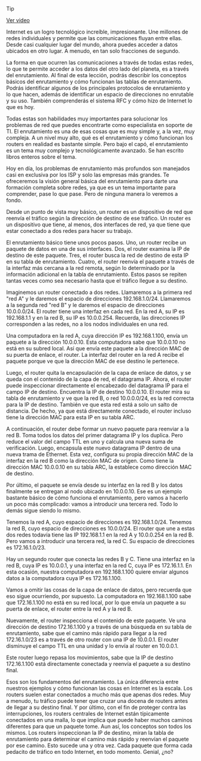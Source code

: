 > [!TIP]  
> [Ver video](https://youtu.be/K86nKnjvMaM)

Internet es un logro tecnológico increíble, impresionante. Une millones de redes individuales y permite que las comunicaciones fluyan entre ellas. Desde casi cualquier lugar del mundo, ahora puedes acceder a datos ubicados en otro lugar. A menudo, en tan solo fracciones de segundo.

La forma en que ocurren las comunicaciones a través de todas estas redes, lo que te permite acceder a los datos del otro lado del planeta, es a través del enrutamiento. Al final de esta lección, podrás describir los conceptos básicos del enrutamiento y cómo funcionan las tablas de enrutamiento. Podrás identificar algunos de los principales protocolos de enrutamiento y lo que hacen, además de identificar un espacio de direcciones no enrutable y su uso. También comprenderás el sistema RFC y cómo hizo de Internet lo que es hoy.

Todas estas son habilidades muy importantes para solucionar los problemas de red que puedes encontrarte como especialista en soporte de TI. El enrutamiento es una de esas cosas que es muy simple y, a la vez, muy compleja. A un nivel muy alto, qué es el enrutamiento y cómo funcionan los routers en realidad es bastante simple. Pero bajo el capó, el enrutamiento es un tema muy complejo y tecnológicamente avanzado. Se han escrito libros enteros sobre el tema.

Hoy en día, los problemas de enrutamiento más profundos son manejados casi en exclusiva por los ISP y solo las empresas más grandes. Te ofreceremos la visión general básica del enrutamiento para darte una formación completa sobre redes, ya que es un tema importante para comprender, pase lo que pase. Pero de ninguna manera lo veremos a fondo.

Desde un punto de vista muy básico, un router es un dispositivo de red que reenvía el tráfico según la dirección de destino de ese tráfico. Un router es un dispositivo que tiene, al menos, dos interfaces de red, ya que tiene que estar conectado a dos redes para hacer su trabajo.

El enrutamiento básico tiene unos pocos pasos. Uno, un router recibe un paquete de datos en una de sus interfaces. Dos, el router examina la IP de destino de este paquete. Tres, el router busca la red de destino de esta IP en su tabla de enrutamiento. Cuatro, el router reenvía el paquete a través de la interfaz más cercana a la red remota, según lo determinado por la información adicional en la tabla de enrutamiento. Estos pasos se repiten tantas veces como sea necesario hasta que el tráfico llegue a su destino.

Imaginemos un router conectado a dos redes. Llamaremos a la primera red "red A" y le daremos el espacio de direcciones 192.168.1.0/24. Llamaremos a la segunda red "red B" y le daremos el espacio de direcciones 10.0.0.0/24. El router tiene una interfaz en cada red. En la red A, su IP es 192.168.1.1 y en la red B, su IP es 10.0.0.254. Recuerda, las direcciones IP corresponden a las redes, no a los nodos individuales en una red.

Una computadora en la red A, cuya dirección IP es 192.168.1.100, envía un paquete a la dirección 10.0.0.10. Esta computadora sabe que 10.0.0.10 no está en su subred local. Así que envía este paquete a la dirección MAC de su puerta de enlace, el router. La interfaz del router en la red A recibe el paquete porque ve que la dirección MAC de ese destino le pertenece.

Luego, el router quita la encapsulación de la capa de enlace de datos, y se queda con el contenido de la capa de red, el datagrama IP. Ahora, el router puede inspeccionar directamente el encabezado del datagrama IP para el campo IP de destino. Encuentra la IP de destino 10.0.0.10. El router mira su tabla de enrutamiento y ve que la red B, o red 10.0.0.0/24, es la red correcta para la IP de destino. También ve que esta red está a solo un salto de distancia. De hecho, ya que está directamente conectado, el router incluso tiene la dirección MAC para esta IP en su tabla ARC.

A continuación, el router debe formar un nuevo paquete para reenviar a la red B. Toma todos los datos del primer datagrama IP y los duplica. Pero reduce el valor del campo TTL en uno y calcula una nueva suma de verificación. Luego, encapsula este nuevo datagrama IP dentro de una nueva trama de Ethernet. Esta vez, configura su propia dirección MAC de la interfaz en la red B como la dirección MAC de origen. Como tiene la dirección MAC 10.0.0.10 en su tabla ARC, la establece como dirección MAC de destino.

Por último, el paquete se envía desde su interfaz en la red B y los datos finalmente se entregan al nodo ubicado en 10.0.0.10. Ese es un ejemplo bastante básico de cómo funciona el enrutamiento, pero vamos a hacerlo un poco más complicado: vamos a introducir una tercera red. Todo lo demás sigue siendo lo mismo.

Tenemos la red A, cuyo espacio de direcciones es 192.168.1.0/24. Tenemos la red B, cuyo espacio de direcciones es 10.0.0/24. El router que une a estas dos redes todavía tiene las IP 192.168.1.1 en la red A y 10.0.0.254 en la red B. Pero vamos a introducir una tercera red, la red C. Su espacio de direcciones es 172.16.1.0/23.

Hay un segundo router que conecta las redes B y C. Tiene una interfaz en la red B, cuya IP es 10.0.0.1, y una interfaz en la red C, cuya IP es 172.16.1.1. En esta ocasión, nuestra computadora en 192.168.1.100 quiere enviar algunos datos a la computadora cuya IP es 172.16.1.100.

Vamos a omitir las cosas de la capa de enlace de datos, pero recuerda que eso sigue ocurriendo, por supuesto. La computadora en 192.168.1.100 sabe que 172.16.1.100 no está en su red local, por lo que envía un paquete a su puerta de enlace, el router entre la red A y la red B.

Nuevamente, el router inspecciona el contenido de este paquete. Ve una dirección de destino 172.16.1.100 y a través de una búsqueda en su tabla de enrutamiento, sabe que el camino más rápido para llegar a la red 172.16.1.0/23 es a través de otro router con una IP de 10.0.0.1. El router disminuye el campo TTL en una unidad y lo envía al router en 10.0.0.1.

Este router luego repasa los movimientos, sabe que la IP de destino 172.16.1.100 está directamente conectada y reenvía el paquete a su destino final.

Esos son los fundamentos del enrutamiento. La única diferencia entre nuestros ejemplos y cómo funcionan las cosas en Internet es la escala. Los routers suelen estar conectados a mucho más que apenas dos redes. Muy a menudo, tu tráfico puede tener que cruzar una docena de routers antes de llegar a su destino final. Y por último, con el fin de proteger contra las interrupciones, los routers centrales de Internet están típicamente conectados en una malla, lo que implica que puede haber muchos caminos diferentes para que un paquete tome. Aun así, los conceptos son todos los mismos. Los routers inspeccionan la IP de destino, miran la tabla de enrutamiento para determinar el camino más rápido y reenvían el paquete por ese camino. Esto sucede una y otra vez. Cada paquete que forma cada pedacito de tráfico en todo Internet, en todo momento. Genial, ¿no?
